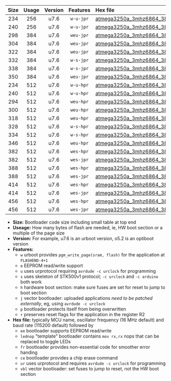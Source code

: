 |Size|Usage|Version|Features|Hex file|
|:-:|:-:|:-:|:-:|:--|
|234|256|u7.6|`w-u-jpr`|[atmega3250a_3mhz6864_38400bps_ur_vbl.hex](https://raw.githubusercontent.com/stefanrueger/urboot/main/atmega3250a_3mhz6864_38400bps_ur_vbl.hex)|
|240|256|u7.6|`w-u-jpr`|[atmega3250a_3mhz6864_38400bps_lednop_ur_vbl.hex](https://raw.githubusercontent.com/stefanrueger/urboot/main/atmega3250a_3mhz6864_38400bps_lednop_ur_vbl.hex)|
|298|384|u7.6|`weu-jpr`|[atmega3250a_3mhz6864_38400bps_ee_ur_vbl.hex](https://raw.githubusercontent.com/stefanrueger/urboot/main/atmega3250a_3mhz6864_38400bps_ee_ur_vbl.hex)|
|304|384|u7.6|`weu-jpr`|[atmega3250a_3mhz6864_38400bps_ee_lednop_ur_vbl.hex](https://raw.githubusercontent.com/stefanrueger/urboot/main/atmega3250a_3mhz6864_38400bps_ee_lednop_ur_vbl.hex)|
|322|384|u7.6|`weu-jpr`|[atmega3250a_3mhz6864_38400bps_ee_lednop_fr_ur_vbl.hex](https://raw.githubusercontent.com/stefanrueger/urboot/main/atmega3250a_3mhz6864_38400bps_ee_lednop_fr_ur_vbl.hex)|
|332|384|u7.6|`w-s-jpr`|[atmega3250a_3mhz6864_38400bps_vbl.hex](https://raw.githubusercontent.com/stefanrueger/urboot/main/atmega3250a_3mhz6864_38400bps_vbl.hex)|
|338|384|u7.6|`w-s-jpr`|[atmega3250a_3mhz6864_38400bps_lednop_vbl.hex](https://raw.githubusercontent.com/stefanrueger/urboot/main/atmega3250a_3mhz6864_38400bps_lednop_vbl.hex)|
|350|384|u7.6|`weu-jpr`|[atmega3250a_3mhz6864_38400bps_ee_lednop_fr_ce_ur_vbl.hex](https://raw.githubusercontent.com/stefanrueger/urboot/main/atmega3250a_3mhz6864_38400bps_ee_lednop_fr_ce_ur_vbl.hex)|
|234|512|u7.6|`w-u-hpr`|[atmega3250a_3mhz6864_38400bps_ur.hex](https://raw.githubusercontent.com/stefanrueger/urboot/main/atmega3250a_3mhz6864_38400bps_ur.hex)|
|240|512|u7.6|`w-u-hpr`|[atmega3250a_3mhz6864_38400bps_lednop_ur.hex](https://raw.githubusercontent.com/stefanrueger/urboot/main/atmega3250a_3mhz6864_38400bps_lednop_ur.hex)|
|294|512|u7.6|`weu-hpr`|[atmega3250a_3mhz6864_38400bps_ee_ur.hex](https://raw.githubusercontent.com/stefanrueger/urboot/main/atmega3250a_3mhz6864_38400bps_ee_ur.hex)|
|300|512|u7.6|`weu-hpr`|[atmega3250a_3mhz6864_38400bps_ee_lednop_ur.hex](https://raw.githubusercontent.com/stefanrueger/urboot/main/atmega3250a_3mhz6864_38400bps_ee_lednop_ur.hex)|
|318|512|u7.6|`weu-hpr`|[atmega3250a_3mhz6864_38400bps_ee_lednop_fr_ur.hex](https://raw.githubusercontent.com/stefanrueger/urboot/main/atmega3250a_3mhz6864_38400bps_ee_lednop_fr_ur.hex)|
|328|512|u7.6|`w-s-hpr`|[atmega3250a_3mhz6864_38400bps.hex](https://raw.githubusercontent.com/stefanrueger/urboot/main/atmega3250a_3mhz6864_38400bps.hex)|
|334|512|u7.6|`w-s-hpr`|[atmega3250a_3mhz6864_38400bps_lednop.hex](https://raw.githubusercontent.com/stefanrueger/urboot/main/atmega3250a_3mhz6864_38400bps_lednop.hex)|
|346|512|u7.6|`weu-hpr`|[atmega3250a_3mhz6864_38400bps_ee_lednop_fr_ce_ur.hex](https://raw.githubusercontent.com/stefanrueger/urboot/main/atmega3250a_3mhz6864_38400bps_ee_lednop_fr_ce_ur.hex)|
|382|512|u7.6|`wes-hpr`|[atmega3250a_3mhz6864_38400bps_ee.hex](https://raw.githubusercontent.com/stefanrueger/urboot/main/atmega3250a_3mhz6864_38400bps_ee.hex)|
|382|512|u7.6|`wes-jpr`|[atmega3250a_3mhz6864_38400bps_ee_vbl.hex](https://raw.githubusercontent.com/stefanrueger/urboot/main/atmega3250a_3mhz6864_38400bps_ee_vbl.hex)|
|388|512|u7.6|`wes-hpr`|[atmega3250a_3mhz6864_38400bps_ee_lednop.hex](https://raw.githubusercontent.com/stefanrueger/urboot/main/atmega3250a_3mhz6864_38400bps_ee_lednop.hex)|
|388|512|u7.6|`wes-jpr`|[atmega3250a_3mhz6864_38400bps_ee_lednop_vbl.hex](https://raw.githubusercontent.com/stefanrueger/urboot/main/atmega3250a_3mhz6864_38400bps_ee_lednop_vbl.hex)|
|414|512|u7.6|`wes-hpr`|[atmega3250a_3mhz6864_38400bps_ee_lednop_fr.hex](https://raw.githubusercontent.com/stefanrueger/urboot/main/atmega3250a_3mhz6864_38400bps_ee_lednop_fr.hex)|
|414|512|u7.6|`wes-jpr`|[atmega3250a_3mhz6864_38400bps_ee_lednop_fr_vbl.hex](https://raw.githubusercontent.com/stefanrueger/urboot/main/atmega3250a_3mhz6864_38400bps_ee_lednop_fr_vbl.hex)|
|456|512|u7.6|`wes-hpr`|[atmega3250a_3mhz6864_38400bps_ee_lednop_fr_ce.hex](https://raw.githubusercontent.com/stefanrueger/urboot/main/atmega3250a_3mhz6864_38400bps_ee_lednop_fr_ce.hex)|
|456|512|u7.6|`wes-jpr`|[atmega3250a_3mhz6864_38400bps_ee_lednop_fr_ce_vbl.hex](https://raw.githubusercontent.com/stefanrueger/urboot/main/atmega3250a_3mhz6864_38400bps_ee_lednop_fr_ce_vbl.hex)|

- **Size:** Bootloader code size including small table at top end
- **Useage:** How many bytes of flash are needed, ie, HW boot section or a multiple of the page size
- **Version:** For example, u7.6 is an urboot version, o5.2 is an optiboot version
- **Features:**
  + `w` urboot provides `pgm_write_page(sram, flash)` for the application at `FLASHEND-4+1`
  + `e` EEPROM read/write support
  + `u` uses urprotocol requiring `avrdude -c urclock` for programming
  + `s` uses skeleton of STK500v1 protocol; `-c urclock` and `-c arduino` both work
  + `h` hardware boot section: make sure fuses are set for reset to jump to boot section
  + `j` vector bootloader: uploaded applications *need to be patched externally*, eg, using `avrdude -c urclock`
  + `p` bootloader protects itself from being overwritten
  + `r` preserves reset flags for the application in the register R2
- **Hex file:** typically MCU name, oscillator frequency (16 MHz default) and baud rate (115200 default) followed by
  + `ee` bootloader supports EEPROM read/write
  + `lednop` "template" bootloader contains `mov rx,rx` nops that can be replaced to toggle LEDs
  + `fr` bootloader provides non-essential code for smoother error handing
  + `ce` bootloader provides a chip erase command
  + `ur` uses urprotocol and requires `avrdude -c urclock` for programming
  + `vbl` vector bootloader: set fuses to jump to reset, not the HW boot section
